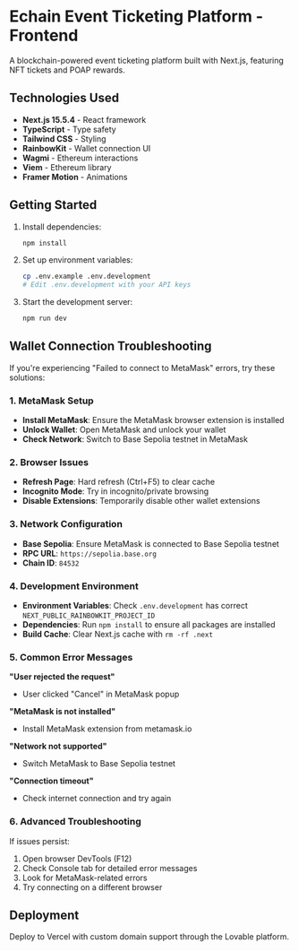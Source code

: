# Echain Event Ticketing Platform - Frontend

A blockchain-powered event ticketing platform built with Next.js, featuring NFT tickets and POAP rewards.

## Technologies Used

- **Next.js 15.5.4** - React framework
- **TypeScript** - Type safety
- **Tailwind CSS** - Styling
- **RainbowKit** - Wallet connection UI
- **Wagmi** - Ethereum interactions
- **Viem** - Ethereum library
- **Framer Motion** - Animations

## Getting Started

1. Install dependencies:
   ```bash
   npm install
   ```

2. Set up environment variables:
   ```bash
   cp .env.example .env.development
   # Edit .env.development with your API keys
   ```

3. Start the development server:
   ```bash
   npm run dev
   ```

## Wallet Connection Troubleshooting

If you're experiencing "Failed to connect to MetaMask" errors, try these solutions:

### 1. MetaMask Setup
- **Install MetaMask**: Ensure the MetaMask browser extension is installed
- **Unlock Wallet**: Open MetaMask and unlock your wallet
- **Check Network**: Switch to Base Sepolia testnet in MetaMask

### 2. Browser Issues
- **Refresh Page**: Hard refresh (Ctrl+F5) to clear cache
- **Incognito Mode**: Try in incognito/private browsing
- **Disable Extensions**: Temporarily disable other wallet extensions

### 3. Network Configuration
- **Base Sepolia**: Ensure MetaMask is connected to Base Sepolia testnet
- **RPC URL**: `https://sepolia.base.org`
- **Chain ID**: `84532`

### 4. Development Environment
- **Environment Variables**: Check `.env.development` has correct `NEXT_PUBLIC_RAINBOWKIT_PROJECT_ID`
- **Dependencies**: Run `npm install` to ensure all packages are installed
- **Build Cache**: Clear Next.js cache with `rm -rf .next`

### 5. Common Error Messages

**"User rejected the request"**
- User clicked "Cancel" in MetaMask popup

**"MetaMask is not installed"**
- Install MetaMask extension from metamask.io

**"Network not supported"**
- Switch MetaMask to Base Sepolia testnet

**"Connection timeout"**
- Check internet connection and try again

### 6. Advanced Troubleshooting

If issues persist:
1. Open browser DevTools (F12)
2. Check Console tab for detailed error messages
3. Look for MetaMask-related errors
4. Try connecting on a different browser

## Deployment

Deploy to Vercel with custom domain support through the Lovable platform.
